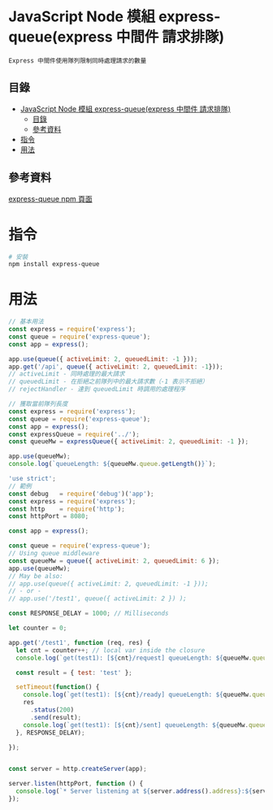 # JavaScript Node 模組 express-queue(express 中間件 請求排隊)

```
Express 中間件使用隊列限制同時處理請求的數量
```

## 目錄

- [JavaScript Node 模組 express-queue(express 中間件 請求排隊)](#javascript-node-模組-express-queueexpress-中間件-請求排隊)
	- [目錄](#目錄)
	- [參考資料](#參考資料)
- [指令](#指令)
- [用法](#用法)

## 參考資料

[express-queue npm 頁面](https://www.npmjs.com/package/express-queue)

# 指令

```bash
# 安裝
npm install express-queue
```

# 用法

```JavaScript
// 基本用法
const express = require('express');
const queue = require('express-queue');
const app = express();

app.use(queue({ activeLimit: 2, queuedLimit: -1 }));
app.get('/api', queue({ activeLimit: 2, queuedLimit: -1}));
// activeLimit - 同時處理的最大請求
// queuedLimit - 在拒絕之前隊列中的最大請求數（-1 表示不拒絕）
// rejectHandler - 達到 queuedLimit 時調用的處理程序

// 獲取當前隊列長度
const express = require('express');
const queue = require('express-queue');
const app = express();
const expressQueue = require('../');
const queueMw = expressQueue({ activeLimit: 2, queuedLimit: -1 });

app.use(queueMw);
console.log(`queueLength: ${queueMw.queue.getLength()}`);
```

```JavaScript
'use strict';
// 範例
const debug   = require('debug')('app');
const express = require('express');
const http    = require('http');
const httpPort = 8080;

const app = express();

const queue = require('express-queue');
// Using queue middleware
const queueMw = queue({ activeLimit: 2, queuedLimit: 6 });
app.use(queueMw);
// May be also:
// app.use(queue({ activeLimit: 2, queuedLimit: -1 }));
// - or -
// app.use('/test1', queue({ activeLimit: 2 }) );

const RESPONSE_DELAY = 1000; // Milliseconds

let counter = 0;

app.get('/test1', function (req, res) {
  let cnt = counter++; // local var inside the closure
  console.log(`get(test1): [${cnt}/request] queueLength: ${queueMw.queue.getLength()}`);

  const result = { test: 'test' };

  setTimeout(function() {
    console.log(`get(test1): [${cnt}/ready] queueLength: ${queueMw.queue.getLength()}` );
    res
      .status(200)
      .send(result);
    console.log(`get(test1): [${cnt}/sent] queueLength: ${queueMw.queue.getLength()}`);
  }, RESPONSE_DELAY);

});


const server = http.createServer(app);

server.listen(httpPort, function () {
  console.log(`* Server listening at ${server.address().address}:${server.address().port}`)
});
```
